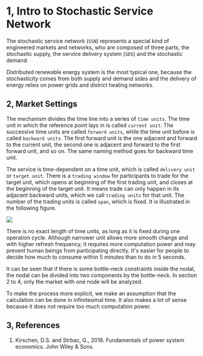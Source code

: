 

# 1, Intro to Stochastic Service Network

The stochastic service network (`SSN`) represents a special kind of engineered markets and networks, who are composed of three parts, the stochastic supply, the service delivery system (`SDS`) and the stochastic demand.

Distributed renewable energy system is the most typical one, because the stochasticity comes from both supply and demand sides and the delivery of energy relies on power grids and district heating networks.

## 2, Market Settings

The mechanism divides the time line into a series of `time units`. The time unit in which the reference point lays in is called `current unit`. The successive time units are called `forward units`, while the time unit before is called `backward units`. The first forward unit is the one adjacent and forward to the current unit, the second one is adjacent and forward to the first forward unit, and so on. The same naming method goes for backward time unit.

The service is time-dependent on a time unit, which is called `delivery unit` or `target unit`. There is a `trading window` for participants to trade for the target unit, which opens at beginning of the first trading unit, and closes at the beginning of the target unit. It means trade can only happen in its adjacent backward units, which we call `trading units` for that unit. The number of the trading units is called `span`, which is fixed. It is illustrated in the following figure.

![](../images/Rex_9.png)

There is no exact length of time units, as long as it is fixed during one operation cycle. Although narrower unit allows more smooth change and with higher refresh frequency, it requires more computation power and may prevent human beings from participating directly. It's easier for people to decide how much to consume within 5 minutes than to do in 5 seconds.

It can be seen that if there is some bottle-neck constraints inside the nodal, the nodal can be divided into two components by the bottle-neck. In section 2 to 4, only the market with one node will be analyzed.

To make the process more explicit, we make an assumption that the calculation can be done in infinitesimal time. It also makes a lot of sense because it does not require too much computation power.

## 3, References

1. Kirschen, D.S. and Strbac, G., 2018. Fundamentals of power system economics. John Wiley & Sons.
